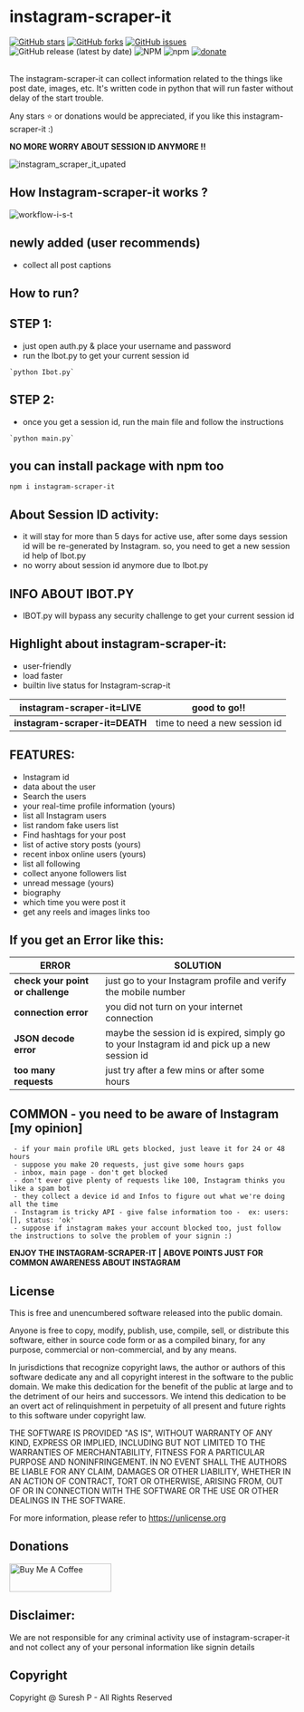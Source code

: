 <div align="left">
<h1> instagram-scraper-it </h1>
</div>
<div align="left">
<a href="https://github.com/sureshpandiyan1/instagram-scraper-it/stargazers"><img alt="GitHub stars" src="https://img.shields.io/github/stars/sureshpandiyan1/instagram-scraper-it"></a>
<a href="https://github.com/sureshpandiyan1/instagram-scraper-it/network"><img alt="GitHub forks" src="https://img.shields.io/github/forks/sureshpandiyan1/instagram-scraper-it"></a>
<a href="https://github.com/sureshpandiyan1/instagram-scraper-it/issues"><img alt="GitHub issues" src="https://img.shields.io/github/issues/sureshpandiyan1/instagram-scraper-it"></a>
<img alt="GitHub release (latest by date)" src="https://img.shields.io/github/v/release/sureshpandiyan1/instagram-scraper-it">
<img alt="NPM" src="https://img.shields.io/npm/l/instagram-scraper-it?color=green">
<img alt="npm" src="https://img.shields.io/npm/dt/instagram-scraper-it?label=npm-downloads">
<a href="#dnts"><img alt="donate" src="https://img.shields.io/badge/donate-orange"></a>
</div>

<br>

The instagram-scraper-it can collect information related to the things like post date, images, etc.
 It's written code in python that will run faster without delay of the start trouble.

Any stars ⭐ or donations would be appreciated, if you like this instagram-scraper-it :) 

**NO MORE WORRY ABOUT SESSION ID ANYMORE !!**

![instagram_scraper_it_upated](https://user-images.githubusercontent.com/112636345/195976765-b4da7ecc-bbb0-40aa-a1f9-d0abcbc912ab.jpg)


## How Instagram-scraper-it works ?

![workflow-i-s-t](https://user-images.githubusercontent.com/112636345/188807597-cae1d087-03f1-4f44-9f64-d310c8d75bda.jpg)

## newly added (user recommends)
 - collect all post captions
 
## How to run? 

## STEP 1:
   - just open auth.py & place your username and password
   - run the Ibot.py to get your current session id
    
    `python Ibot.py`

## STEP 2:
   - once you get a session id, run the main file and follow the instructions
    
    `python main.py`
   
## you can install package with npm too

    npm i instagram-scraper-it



## About Session ID activity:
- it will stay for more than 5 days for active use, 
      after some days session id will be re-generated by Instagram.
      so, you need to get a new session id help of Ibot.py
- no worry about session id anymore due to Ibot.py

## INFO ABOUT IBOT.PY

 - IBOT.py will bypass any security challenge to get your current session id 

## Highlight about instagram-scraper-it:
- user-friendly
- load faster
- builtin live status for Instagram-scrap-it

| **instagram-scraper-it=LIVE**  | good to go!!                  |
|------------------------------|-------------------------------|
| **instagram-scraper-it=DEATH** | time to need a new session id |


## FEATURES:
   - Instagram id
   - data about the user
   - Search the users
   - your real-time profile information (yours)
   - list all Instagram users
   - list random fake users list
   - Find hashtags for your post
   - list of active story posts (yours)
   - recent inbox online users (yours)
   - list all following
   - collect anyone followers list
   - unread message (yours)
   - biography
   - which time you were post it
   - get any reels and images links too


## If you get an Error like this:

| **ERROR**                         | **SOLUTION**                                                                                 |
|-----------------------------------|----------------------------------------------------------------------------------------------|
| **check your point or challenge** | just go to your Instagram profile and verify the mobile number                               |
| **connection error**              | you did not turn on your internet connection                                                 | 
| **JSON decode error**             | maybe the session id is expired, simply go to your Instagram id and pick up a new session id |
| **too many requests**             | just try after a few mins or after some hours                                                |


## COMMON - you need to be aware of Instagram [my opinion]
     - if your main profile URL gets blocked, just leave it for 24 or 48 hours
     - suppose you make 20 requests, just give some hours gaps
     - inbox, main page - don't get blocked 
     - don't ever give plenty of requests like 100, Instagram thinks you like a spam bot
     - they collect a device id and Infos to figure out what we're doing all the time
     - Instagram is tricky API - give false information too -  ex: users: [], status: 'ok'
     - suppose if instagram makes your account blocked too, just follow the instructions to solve the problem of your signin :)

**ENJOY THE INSTAGRAM-SCRAPER-IT | ABOVE POINTS JUST FOR COMMON AWARENESS ABOUT INSTAGRAM**
   

## License

This is free and unencumbered software released into the public domain.

Anyone is free to copy, modify, publish, use, compile, sell, or
distribute this software, either in source code form or as a compiled
binary, for any purpose, commercial or non-commercial, and by any
means.

In jurisdictions that recognize copyright laws, the author or authors
of this software dedicate any and all copyright interest in the
software to the public domain. We make this dedication for the benefit
of the public at large and to the detriment of our heirs and
successors. We intend this dedication to be an overt act of
relinquishment in perpetuity of all present and future rights to this
software under copyright law.

THE SOFTWARE IS PROVIDED "AS IS", WITHOUT WARRANTY OF ANY KIND,
EXPRESS OR IMPLIED, INCLUDING BUT NOT LIMITED TO THE WARRANTIES OF
MERCHANTABILITY, FITNESS FOR A PARTICULAR PURPOSE AND NONINFRINGEMENT.
IN NO EVENT SHALL THE AUTHORS BE LIABLE FOR ANY CLAIM, DAMAGES OR
OTHER LIABILITY, WHETHER IN AN ACTION OF CONTRACT, TORT OR OTHERWISE,
ARISING FROM, OUT OF OR IN CONNECTION WITH THE SOFTWARE OR THE USE OR
OTHER DEALINGS IN THE SOFTWARE.

For more information, please refer to <https://unlicense.org>

## Donations
<div id="dnts">
<a href="https://www.buymeacoffee.com/sureshpandiyan" target="_blank"><img src="https://cdn.buymeacoffee.com/buttons/v2/arial-yellow.png" alt="Buy Me A Coffee" style="height: 50px !important;width: 180px !important;" ></a>
</div>



## Disclaimer:
We are not responsible for any criminal activity use of instagram-scraper-it and not collect any of your personal information like signin details

## Copyright

Copyright @ Suresh P - All Rights Reserved
